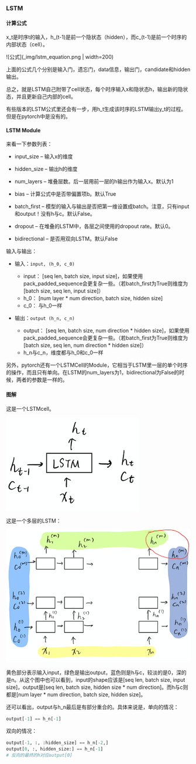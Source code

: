 ### LSTM


#### 计算公式

x_t是时序t的输入，h_(t-1)是前一个隐状态（hidden），而c_(t-1)是前一个时序的内部状态（cell）。

![公式](_img/lstm_equation.png | width=200)
<!-- <img src="_img/lstm_equation.png", width="50%"> -->

<!-- 额，好像公式编辑一时半会儿弄不好orz -->

上面的公式几个分别是输入门，遗忘门，data信息，输出门，candidate和hidden输出。

总之，就是LSTM自己附带了cell状态，每个时序输入x和隐状态h，输出新的隐状态，并且更新自己内部的cell。

有些版本的LSTM公式里还会有一步，用h_t生成该时序的LSTM输出y_t的过程。但是在pytorch中是没有的。

#### LSTM Module

来看一下参数列表：
- input_size – 输入x的维度

- hidden_size – 输出h的维度

- num_layers – 堆叠层数。后一层用前一层的h输出作为输入x。默认为1

- bias – 计算公式中是否带偏置项b。默认True

- batch_first – 模型的输入与输出是否把第一维设置成batch。注意，只有input和output！没有h与c。默认False。

- dropout – 在堆叠的LSTM中，各层之间使用的dropout rate。默认0。

- bidirectional – 是否用双向LSTM。默认False

输入与输出：

- 输入：`input, (h_0, c_0)`
    - input： [seq len, batch size, input size]，如果使用pack_padded_sequence会更复杂一些。（若batch_first为True则维度为[batch size, seq len, input size]）
    - h_0： [num layer * num direction, batch size, hidden size]
    - c_0： 与h_0一样

- 输出：`output (h_n, c_n)`
    - output： [seq len, batch size, num direction * hidden size]，如果使用pack_padded_sequence会更复杂一些。（若batch_first为True则维度为[batch size, seq len, num direction * hidden size]）
    - h_n与c_n，维度都与h_0和c_0一样

另外，pytorch还有一个LSTMCell的Module，它相当于LSTM里一层的单个时序的操作，而且只有单向。在LSTM的num_layers为1，bidirectional为False的时候，两者的参数是一样的。

#### 图解

这是一个LSTMcell。

![LSTMcell](_img/lstm_cell.png)

这是一个多层的LSTM：

![LSTM](_img/lstm.png)

黄色部分表示输入input，绿色是输出output，蓝色则是h与c，较淡的是0，深的是n。从这个图中也可以看到，input的shape应该是[seq len, batch size, input size]，output是[seq len, batch size, hidden size * num direction]。而h与c则都是[num layer * num direction, batch size, hidden size]。

还可以看出，output与h_n最后是有部分重合的。具体来说是，单向的情况：

```python
output[-1] == h_n[-1]
```

双向的情况：
```python
output[-1, :, :hidden_size] == h_n[-2,]
output[0, :, hidden_size:] == h_n[-1]
# 反向的最终的h对应output[0]
```

<!-- 还应该写一下encoder的h在decoder怎么用，还有pack之类的 -->

